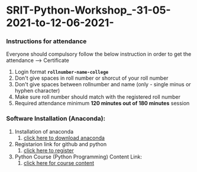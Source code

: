 # SRIT-Python-Workshop_-31-05-2021-to-12-06-2021-
### Instructions for attendance

Everyone should compulsory follow the below instruction in order to get the attendance --> Certificate

1. Login format **`rollnumber-name-college`**
2. Don't give spaces in roll number or shorcut of your roll number
3. Don't give spaces between rollnumber and name (only - single minus or hyphen character)
4. Make sure roll number should match with the registered roll number
5. Required attendance minimum **120 minutes out of 180 minutes** session

### Software Installation (Anaconda):
1. Installation of anaconda
    1. [click here to download anaconda](https://www.anaconda.com/products/individual/)
2. Registarion link for github and python
    1. [click here to register](http://engineering.apssdc.in/register)
3. Python Course (Python Programming) Content Link:
    1. [click here for course content](https://drive.google.com/file/d/1j_xnFy8Y7bDQinx7BLNb4WJN6fvYGJGQ/view) 
